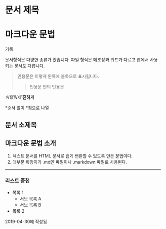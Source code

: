 # 문서 제목
# 마크다운 문법
기록

문서형식은 다양한 종류가 있습니다.
파일 형식은 메조장과 워드가 다르고 웹에서 사용되는 문서도 다릅니다.

> 인용문은 이렇게 왼쪽에 블록으로 표시됩니다.
>> 인용문 안의 인용문

*이텔릭체*
**진하게**

*순서 없이
*점으로 나열
## 문서 소제목
## 마크다운 문법 소개

1. 텍스트 문서를 HTML 문서로 쉽게 변환할 수 있도록 만든 문법이다.
2. 대부분 확장자가 .md인 파일이나 .markdown 파일로 사용된다.
---
### 리스트 중첩

- 목록 1
  - 서브 목록 A
  - 서브 목록 B
- 목록 2

2019-04-30에 작성됨
